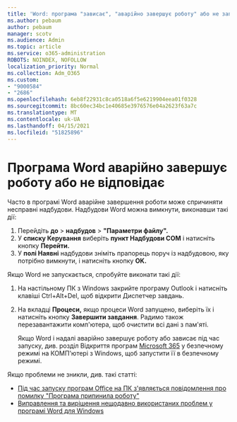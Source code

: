 ```yaml
---
title: 'Word: програма "зависає", "аварійно завершує роботу" або не запускається'
ms.author: pebaum
author: pebaum
manager: scotv
ms.audience: Admin
ms.topic: article
ms.service: o365-administration
ROBOTS: NOINDEX, NOFOLLOW
localization_priority: Normal
ms.collection: Adm_O365
ms.custom:
- "9000584"
- "2686"
ms.openlocfilehash: 6eb8f22931c8ca0518a6f5e6219904eea01f0328
ms.sourcegitcommit: 8bc60ec34bc1e40685e3976576e04a2623f63a7c
ms.translationtype: MT
ms.contentlocale: uk-UA
ms.lasthandoff: 04/15/2021
ms.locfileid: "51825896"
---
```

# <a name="word-crashes-or-doesnt-respond"></a>Програма Word аварійно завершує роботу або не відповідає

Часто в програмі Word аварійне завершення роботи може спричиняти несправні надбудови. Надбудови Word можна вимкнути, виконавши такі дії:

1. Перейдіть **до**  >  **надбудов**  >  **"Параметри файлу".**
2. У **списку Керування** виберіть **пункт Надбудови COM** і натисніть кнопку **Перейти.**
3. У **полі Наявні** надбудови зніміть прапорець поруч із надбудовою, яку потрібно вимкнути, і натисніть кнопку **OK.**

Якщо Word не запускається, спробуйте виконати такі дії:

1.   На настільному ПК з Windows закрийте програму Outlook і натисніть клавіші Ctrl+Alt+Del, щоб відкрити Диспетчер завдань. 
2. На вкладці **Процеси,** якщо процеси Word запущено, виберіть їх і натисніть кнопку **Завершити завдання**. Радимо також перезавантажити комп'ютера, щоб очистити всі дані з пам'яті.

    Якщо Word і надалі аварійно завершує роботу або зависає під час запуску, див. розділ Відкриття програм [Microsoft 365](https://support.office.com/article/Open-Office-apps-in-safe-mode-on-a-Windows-PC-dedf944a-5f4b-4afb-a453-528af4f7ac72) у безпечному режимі на КОМП'ютері з Windows, щоб запустити її в безпечному режимі.

Якщо проблеми не зникли, див. такі статті: 
- [Під час запуску програм Office на ПК з'являється повідомлення про помилку "Програма припинила роботу"](https://support.office.com/article/52bd7985-4e99-4a35-84c8-2d9b8301a2fa)
- [Виправлення та вирішення нещодавно використаних проблем у програмі Word для Windows](https://support.office.com/article/bf6bf17c-2807-4871-83ce-e337ae8f0b86)